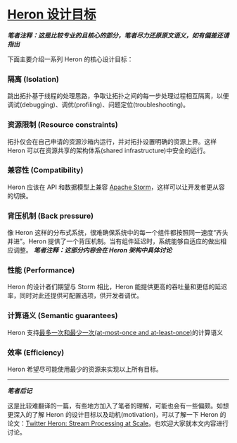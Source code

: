 # [Heron 设计目标](http://twitter.github.io/heron/docs/concepts/design-goals/)

***笔者注释：这是比较专业的且核心的部分，笔者尽力还原原文语义，如有偏差还请指出***

下面主要介绍一系列 Heron 的核心设计目标：

### 隔离 (Isolation)

跳出拓扑基于线程的处理思路，争取让拓扑之间的每一步处理过程相互隔离，以便调试(debugging)、调优(profiling)、问题定位(troubleshooting)。

### 资源限制 (Resource constraints)

拓扑仅会在自己申请的资源沙箱内运行，并对拓扑设置明确的资源上界。这样 Heron 可以在资源共享的架构体系(shared infrastructure)中安全的运行。

### 兼容性 (Compatibility)

Heron 应该在 API 和数据模型上兼容 [Apache Storm](http://storm.apache.org)，这样可以让开发者更从容的切换。

### 背压机制 (Back pressure)

像 Heron 这样的分布式系统，很难确保系统中的每一个组件都按照同一速度“齐头并进”。Heron 提供了一个背压机制。当有组件延迟时，系统能够自适应的做出相应调整。 ***笔者注释：这部分内容会在 Heron 架构中具体讨论***

### 性能 (Performance)

Heron 的设计者们期望与 Storm 相比，Heron 能提供更高的吞吐量和更低的延迟率，同时对此还提供可配置选项，供开发者调优。

### 计算语义 (Semantic guarantees)

Heron 支持[最多一次和最少一次(at-most-once and at-least-once)](https://kafka.apache.org/08/design.html#semantics)的计算语义

### 效率 (Efficiency)

Heron 希望尽可能使用最少的资源来实现以上所有目标。

---

***笔者后记***

这是比较难翻译的一篇，有些地方加入了笔者的理解，可能也会有一些偏颇。如想更深入的了解 Heron 的设计目标以及动机(motivation)，可以了解一下 Heron 的论文：[Twitter Heron: Stream Processing at Scale](http://dl.acm.org/citation.cfm?id=2742788)。也欢迎大家就本文内容进行讨论。
